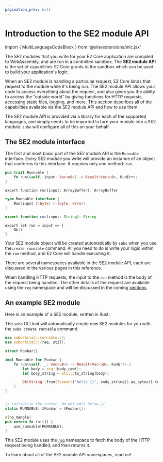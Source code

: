 ```yaml
---
pagination_prev: null
---
```


# Introduction to the SE2 module API

import { MultiLanguageCodeBlock } from '@site/extensions/mlc.jsx'

The SE2 modules that you write for your E2 Core application are compiled to WebAssembly, and are run in a controlled sandbox. The **SE2 module API** is the set of capabilities E2 Core grants to the sandbox which can be used to build your application's logic.

When an SE2 module is handling a particular request, E2 Core binds that request to the module while it's being run. The SE2 module API allows your code to access everything about the request, and also gives you the ability to access the "outside world" by giving functions for HTTP requests, accessing static files, logging, and more. This section describes all of the capabilities available via the SE2 module API and how to use them.

The SE2 module API is provided via a library for each of the supported languages, and simply needs to be imported to turn your module into a SE2 module. `subo` will configure all of this on your behalf.


## The SE2 module interface

The first and most basic part of the SE2 module API is the `Runnable` interface. Every SE2 module you write will provide an instance of an object that conforms to this interface. It requires only one method: `run`.

<MultiLanguageCodeBlock>

```rust
pub trait Runnable {
    fn run(&self, input: Vec<u8>) -> Result<Vec<u8>, RunErr>;
}
```

```assemblyscript
export function run(input: ArrayBuffer): ArrayBuffer
```

```go
type Runnable interface {
	Run(input []byte) ([]byte, error)
}
```

```js
export function run(input: String): String
```

```grain
export let run = input => {
    Ok()
}
```

</MultiLanguageCodeBlock>


Your SE2 module object will be created automatically by `subo` when you use the`create runnable` command. All you need to do is write your logic within the `run`
method, and E2 Core will handle executing it.

There are several namespaces available in the SE2 module API, each are discussed in the various pages in this reference.


When handling HTTP requests, the input to the `run` method is the body of the
request being handled. The other details of the request are available using the
`req` namespace and will be discussed in the coming [sections](request).


## An example SE2 module

Here is an example of a SE2 module, written in Rust.

The `subo` CLI tool will automatically create new SE2 modules for you with the `subo create runnable` command.


```rust
use suborbital::runnable::*;
use suborbital::{req, util};

struct Foobar{}

impl Runnable for Foobar {
    fn run(&self, _: Vec<u8>) -> Result<Vec<u8>, RunErr> {
        let body = req::body_raw();
        let body_string = util::to_string(body);

        Ok(String::from(format!("hello {}", body_string)).as_bytes().to_vec())
    }
}


// initialize the runner, do not edit below //
static RUNNABLE: &Foobar = &Foobar{};

#[no_mangle]
pub extern fn init() {
    use_runnable(RUNNABLE);
}
```

This SE2 module uses the [`req`](request) namespace to fetch the body of the HTTP request being handled, and then returns it.

To learn about all of the SE2 module API namespaces, read on!
